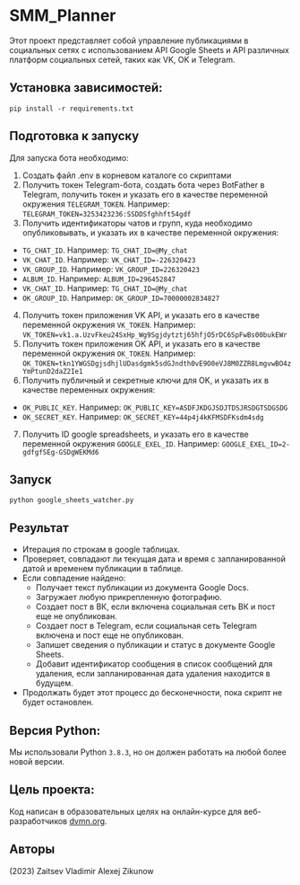 # SMM_Planner

Этот проект представляет собой управление публикациями в социальных сетях с использованием API Google Sheets и API различных платформ социальных сетей, таких как VK, OK и Telegram.

## Установка зависимостей:

```pip install -r requirements.txt```

## Подготовка к запуску
Для запуска бота необходимо:
1. Создать файл .env в корневом каталоге со скриптами
2. Получить токен Telegram-бота, создать бота через BotFather в Telegram, получить токен и указать его в качестве переменной окружения `TELEGRAM_TOKEN`. Например: `TELEGRAM_TOKEN=3253423236:SSDDSfghhft54gdf`
3. Получить идентификаторы чатов и групп, куда необходимо опубликовывать, и указать их в качестве переменной окружения:
  - `TG_CHAT_ID`. Например: `TG_CHAT_ID=@My_chat`
  - `VK_CHAT_ID`. Например: `VK_CHAT_ID=-226320423`
  - `VK_GROUP_ID`. Например: `VK_GROUP_ID=226320423`
  - `ALBUM_ID`. Например: `ALBUM_ID=296452847`
  - `VK_CHAT_ID`. Например: `TG_CHAT_ID=@My_chat`
  - `OK_GROUP_ID`. Например: `OK_GROUP_ID=70000002834827`
4. Получить токен приложения VK API, и указать его в качестве переменной окружения `VK_TOKEN`. Например: `VK_TOKEN=vk1.a.UzvFkeu24SxHp_Wg9Sgjdytztj65hfjO5rDC6SpFwBs00bukEWr`
5. Получить токен приложения OK API, и указать его в качестве переменной окружения `OK_TOKEN`. Например: `OK_TOKEN=tkn1YWGSDgjsdhjlUDasdgmk5sdGJndth0vE9O0eVJ8M0ZZR8LmgvwBO4zYmPtunD2daZ2Ie1`
6. Получить публичный и секретные ключи для OK, и указать их в качестве переменных окружения:
  - `OK_PUBLIC_KEY`. Например: `OK_PUBLIC_KEY=ASDFJKDGJSDJTDSJRSDGTSDGSDG`
  - `OK_SECRET_KEY`. Например: `OK_SECRET_KEY=44p4j4kKFMSDFKsdm4sdg`
7. Получить ID google spreadsheets, и указать его в качестве переменной окружения `GOOGLE_EXEL_ID`. Например: `GOOGLE_EXEL_ID=2-gdfgfSEg-GSDgWEKMd6`

## Запуск 

```python google_sheets_watcher.py```

## Результат
- Итерация по строкам в google таблицах.
- Проверяет, совпадают ли текущая дата и время с запланированной датой и временем публикации в таблице.
- Если совпадение найдено:
   - Получает текст публикации из документа Google Docs.
   - Загружает любую прикрепленную фотографию.
   - Создает пост в ВК, если включена социальная сеть ВК и пост еще не опубликован.
   - Создает пост в Telegram, если социальная сеть Telegram включена и пост еще не опубликован.
   - Запишет сведения о публикации и статус в документе Google Sheets.
   - Добавит идентификатор сообщения в список сообщений для удаления, если запланированная дата удаления находится в будущем.
- Продолжать будет этот процесс до бесконечности, пока скрипт не будет остановлен.

## Версия Python: 
Мы использовали Python `3.8.3`, но он должен работать на любой более новой версии.

## Цель проекта:
Код написан в образовательных целях на онлайн-курсе для веб-разработчиков [dvmn.org](https://dvmn.org/).

## Авторы
(2023) Zaitsev Vladimir Alexej Zikunow

